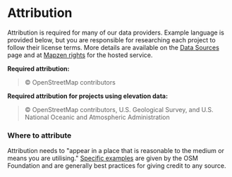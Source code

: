 # Attribution


Attribution is required for many of our data providers. Example language is provided below, but you are responsible for researching each project to follow their license terms. More details are available on the [Data Sources](./data_sources.md) page and at [Mapzen rights](https://mapzen.com/rights) for the hosted service.

**Required attribution:**

>  © OpenStreetMap contributors

**Required attribution for projects using elevation data:**

>  © OpenStreetMap contributors, U.S. Geological Survey, and U.S. National Oceanic and Atmospheric Administration

### Where to attribute

Attribution needs to "appear in a place that is reasonable to the medium or means you are utilising." [Specific examples](http://wiki.osmfoundation.org/wiki/License#Where_to_put_it.3F) are given by the OSM Foundation and are generally best practices for giving credit to any source.
